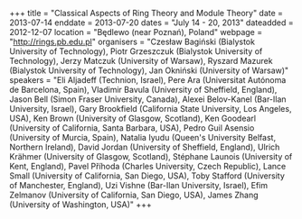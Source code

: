 +++
title = "Classical Aspects of Ring Theory and Module Theory"
date = 2013-07-14
enddate = 2013-07-20
dates = "July 14 - 20, 2013"
dateadded = 2012-12-07
location = "Będlewo (near Poznań), Poland"
webpage = "http://rings.pb.edu.pl"
organisers = "Czesław Bagiński (Bialystok University of Technology), Piotr Grzeszczuk (Bialystok University of Technology), Jerzy Matczuk (University of Warsaw), Ryszard Mazurek (Bialystok University of Technology), Jan Okniński (University of Warsaw)"
speakers = "Eli Aljadeff (Technion, Israel), Pere Ara (Universitat Autónoma de Barcelona, Spain), Vladimir Bavula (University of Sheffield, England), Jason Bell (Simon Fraser University, Canada), Alexei Belov-Kanel (Bar-Ilan University, Israel), Gary Brookfield (California State University, Los Angeles, USA), Ken Brown (University of Glasgow, Scotland), Ken Goodearl (University of California, Santa Barbara, USA), Pedro Guil Asensio (University of Murcia, Spain), Natalia Iyudu (Queen's University Belfast, Northern Ireland), David Jordan (University of Sheffield, England), Ulrich Krähmer (University of Glasgow, Scotland), Stéphane Launois (University of Kent, England), Pavel Příhoda (Charles University, Czech Republic), Lance Small (University of California, San Diego, USA), Toby Stafford (University of Manchester, England), Uzi Vishne (Bar-Ilan University, Israel), Efim Zelmanov (University of California, San Diego, USA), James Zhang (University of Washington, USA)"
+++
